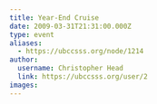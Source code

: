```yaml
---
title: Year-End Cruise 
date: 2009-03-31T21:31:00.000Z
type: event
aliases:
  - https://ubccsss.org/node/1214
author:
  username: Christopher Head
  link: https://ubccsss.org/user/2
images:
---
```


